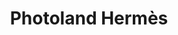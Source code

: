 ---
layout: portfolio-single-small-slider
title: Photoland Hermès
thumbnail: /images/thumbnails/photoland.jpg
tags : [openFrameworks, nodeJS, Arduino, Canon]
category: projects
video_player: https://player.vimeo.com/video/163616555
video_credit: Mash Studio
video_poster: /images/projects/photoland/poster.jpg
description: Starting in July of 2015, I worked on a set of impeccably styled photo booth activations for a large event in Miami on November 4 for the designer brand Hermès. There were 6 different types of photo experiences in all, plus a RFID token check-in system.
client: 
 - Hermès
 - <a href="http://mashstudionyc.com/">Mash Studio</a>
role: Technical Director
image_root: /images/projects/photoland/
images:
- arrival-4kWMzR-rGl.jpg
- arrival-E1WHP8gBGl.jpg
- backstage-4JlqVmBfx.jpg
- backstage-4JZpEHfSGx.jpg
- backstage-4kW1nBzrMe.jpg
- backstage-4kZnQxbHfx.jpg
- lounge-41br3mMHfe.jpg
- lounge-41WKsG-rGg.jpg
- mambo-EJByaWrMg.gif
- mambo-Vy1tQmBzl.gif
- showtime-41zVilHfx.jpg
- showtime-VyWxI3WBze.jpg
- winner-EyFUYgBMg.mp4
- winner-VyRPAgHzl.mp4
credits:
 - Agency: Mash Studio
 - Interaction design and development: <a href="http://www.luisaph.com/">Luisa Pereira</a>
tech:
 - 4x Mac Minis
 - Mac Pro
 - 2x Enttec DMX USB Pro
 - 6x Canon 5D Mark III
 - 12x iPads
 - 12x Arduinos with RFID reader
 - custom nodejs "master server" software
 - custom nodejs photo station software
 - custom openFrameworks software - Canon controller
---